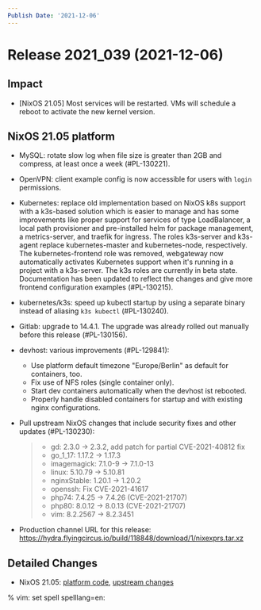 ```yaml
---
Publish Date: '2021-12-06'
---
```


# Release 2021_039 (2021-12-06)

## Impact

- \[NixOS 21.05\] Most services will be restarted.
  VMs will schedule a reboot to activate the new kernel version.

## NixOS 21.05 platform

- MySQL: rotate slow log when file size is greater than 2GB and compress,
  at least once a week (#PL-130221).

- OpenVPN: client example config is now accessible for users with `login` permissions.

- Kubernetes: replace old implementation based on NixOS k8s support with a
  k3s-based solution which is easier to manage and has some improvements like
  proper support for services of type LoadBalancer, a local path provisioner and
  pre-installed helm for package management, a metrics-server, and traefik for ingress.
  The roles k3s-server and k3s-agent replace kubernetes-master and kubernetes-node,
  respectively.
  The kubernetes-frontend role was removed, webgateway now automatically
  activates Kubernetes support when it's running in a project with a k3s-server.
  The k3s roles are currently in beta state.
  Documentation has been updated to reflect the changes and give more frontend
  configuration examples (#PL-130215).

- kubernetes/k3s: speed up kubectl startup by using a separate binary
  instead of aliasing `k3s kubectl` (#PL-130240).

- Gitlab: upgrade to 14.4.1. The upgrade was already rolled out manually
  before this release (#PL-130156).

- devhost: various improvements (#PL-129841):

  - Use platform default timezone "Europe/Berlin" as default for containers, too.
  - Fix use of NFS roles (single container only).
  - Start dev containers automatically when the devhost ist rebooted.
  - Properly handle disabled containers for startup and with existing nginx configurations.

- Pull upstream NixOS changes that include security fixes and other updates (#PL-130230):

  > - gd: 2.3.0 -> 2.3.2, add patch for partial CVE-2021-40812 fix
  > - go_1_17: 1.17.2 -> 1.17.3
  > - imagemagick: 7.1.0-9 -> 7.1.0-13
  > - linux: 5.10.79 -> 5.10.81
  > - nginxStable: 1.20.1 -> 1.20.2
  > - openssh: Fix CVE-2021-41617
  > - php74: 7.4.25 -> 7.4.26 (CVE-2021-21707)
  > - php80: 8.0.12 -> 8.0.13 (CVE-2021-21707)
  > - vim: 8.2.2567 -> 8.2.3451

- Production channel URL for this release: <https://hydra.flyingcircus.io/build/118848/download/1/nixexprs.tar.xz>

## Detailed Changes

- NixOS 21.05: [platform code](https://github.com/flyingcircusio/fc-nixos/compare/fc/r2021_038/21.05...dfcdd3b9806f4c56785afab206ffcf7ac58a76f2),
  [upstream changes](https://github.com/NixOS/nixpkgs/compare/195d5816cddc056e07fd2aa3fe81ee6e3f9d96e2...2553aee74fed8c2205a4aeb3ffd206ca14ede60f)

% vim: set spell spelllang=en:
